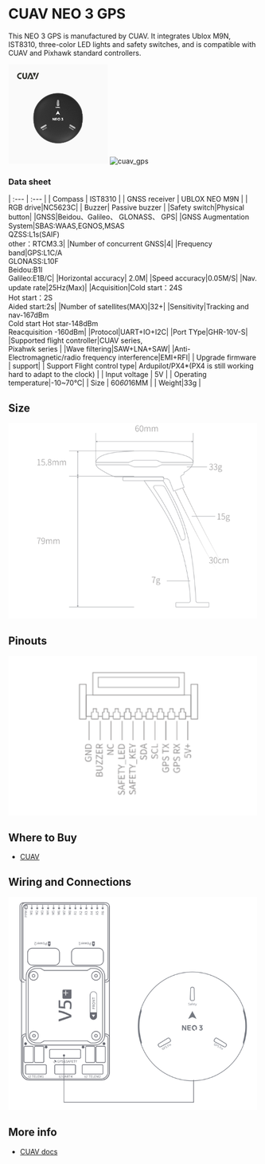 # CUAV NEO 3 GPS

This NEO 3 GPS is manufactured by CUAV. 
It integrates Ublox M9N, IST8310, three-color LED lights and safety switches, and is compatible with CUAV and Pixhawk standard controllers.

<img src="../../assets/hardware/gps/cuav_gps/neo_3.jpg" width="200px" title="cuav_gps" /> <img src="../../assets/hardware/cuav_gps/neo_3.jpg" width="215px" title="cuav_gps" /> 

### Data sheet

| :--- | :--- |
| Compass | IST8310 |
| GNSS receiver | UBLOX NEO M9N |
| RGB drive|NC5623C|
| Buzzer| Passive buzzer |
|Safety switch|Physical button|
|GNSS|Beidou、Galileo、 GLONASS、 GPS|
|GNSS Augmentation System|SBAS:WAAS,EGNOS,MSAS<br/>QZSS:L1s(SAIF)<br/>other：RTCM3.3|
|Number of concurrent GNSS|4|
|Frequency band|GPS:L1C/A<br/>GLONASS:L10F<br/>Beidou:B1I<br/>Galileo:E1B/C|
|Horizontal accuracy| 2.0M|
|Speed accuracy|0.05M/S|
|Nav. update rate|25Hz(Max)|
|Acquisition|Cold start：24S<br/>Hot start：2S<br/>Aided start:2s|
|Number of satellites(MAX)|32+|
|Sensitivity|Tracking and nav-167dBm<br/>Cold start Hot star-148dBm<br/>Reacquisition -160dBm|
|Protocol|UART+IO+I2C|
|Port TYpe|GHR-10V-S|
|Supported flight controller|CUAV series,<br/>Pixahwk series |
|Wave filtering|SAW+LNA+SAW|
|Anti-Electromagnetic/radio frequency interference|EMI+RFI|
| Upgrade firmware | support|
| Support Flight control type| Ardupilot/PX4*(PX4 is still working hard to adapt to the clock) |
| Input voltage | 5V |
| Operating temperature|-10~70℃|
| Size | 60*60*16MM |
| Weight|33g |

## Size

<img src="../../assets/hardware/gps/cuav_gps/neo_3_size.png" width="500px" /> 

## Pinouts

<img src="../../assets/hardware/gps/cuav_gps/neo_3_pinouts.png" width="500px" /> 

## Where to Buy

* [CUAV](https://cuav.en.alibaba.com/product/1600217379204-820872629/CUAV_NEO_3_M9N_GPS_Module_for_Pixhawk_Compass_gps_tracker_navigation_gps.html?spm=a2700.shop_oth.74.1.636e28725EvVHb)


## Wiring and Connections

<img src="../../assets/hardware/gps/cuav_gps/neo_3_connect.png" width="500px" /> 


## More info

* [CUAV docs](https://doc.cuav.net/gps/neo-series-gnss/zh-hans/neo-3.html)
  